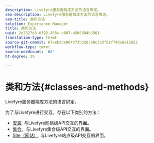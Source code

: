 ```yaml
---
description: Livefyre服务器端库方法的语言绑定。
seo-description: Livefyre服务器端库方法的语言绑定。
seo-title: 类和方法
solution: Experience Manager
title: 类和方法
uuid: 2e7327d8-0f92-485c-b607-a566894b3561
translation-type: tm+mt
source-git-commit: 67aeb3de964473b326c88c3a3f81ff48a6a12652
workflow-type: tm+mt
source-wordcount: '68'
ht-degree: 2%

---
```



# 类和方法{#classes-and-methods}

Livefyre服务器端库方法的语言绑定。

为了与Livefyre进行交互，存在以下类别的方法：

* [安装](../c-installing-libraries/c-installing-libraries.md). 与Livefyre网络级API交互的界面。
* [集合](../c-installing-libraries/c-collection-methods.md#c_collection_methods)。与Livefyre集合级API交互的界面。
* [Site（网站）](../c-installing-libraries/c-site-methods.md#c_site_methods). 与Livefyre站点级API交互的界面。

